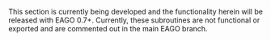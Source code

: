 This section is currently being developed and the functionality herein will
be released with EAGO 0.7+. Currently, these subroutines are not functional or
exported and are commented out in the main EAGO branch.
